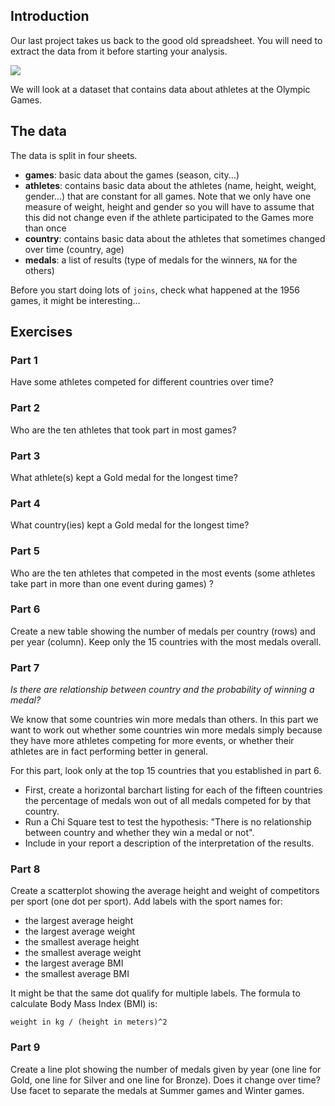 ## Introduction

Our last project takes us back to the good old spreadsheet. 
You will need to extract the data from it before starting your analysis.

![](https://d7whxh71cqykp.cloudfront.net/uploads/image/data/2277/04-project-olympics.png)

We will look at a dataset that contains data about athletes at the Olympic Games.

## The data

The data is split in four sheets.

- **games**: basic data about the games (season, city...)
- **athletes**: contains basic data about the athletes (name, height, weight, gender...) that are constant for all games. Note that we only have one measure of weight, height and gender so you will have to assume that this did not change even if the athlete participated to the Games more than once
- **country**: contains basic data about the athletes that sometimes changed over time (country, age)
- **medals**: a list of results (type of medals for the winners, `NA` for the others)

Before you start doing lots of `joins`, check what happened at the 1956 games, it might be interesting...

## Exercises

### Part 1

Have some athletes competed for different countries over time?

### Part 2

Who are the ten athletes that took part in most games?

### Part 3

What athlete(s) kept a Gold medal for the longest time?

### Part 4

What country(ies) kept a Gold medal for the longest time?

### Part 5

Who are the ten athletes that competed in the most events (some athletes take part in more than one event during games) ?

### Part 6

Create a new table showing the number of medals per country (rows) and per year (column). 
Keep only the 15 countries with the most medals overall.

### Part 7

*Is there are relationship between country and the probability of winning a medal?*

We know that some countries win more medals than others. 
In this part we want to work out whether some countries win more medals simply because they have more athletes competing for more events, or whether their athletes are in fact performing better in general.

For this part, look only at the top 15 countries that you established in part 6.

- First, create a horizontal barchart listing for each of the fifteen countries the percentage of medals won out of all medals competed for by that country.
- Run a Chi Square test to test the hypothesis: "There is no relationship between country and whether they win a medal or not".
- Include in your report a description of the interpretation of the results.

### Part 8
Create a scatterplot showing the average height and weight of competitors per sport (one dot per sport). 
Add labels with the sport names for:

- the largest average height
- the largest average weight
- the smallest average height
- the smallest average weight
- the largest average BMI
- the smallest average BMI

It might be that the same dot qualify for multiple labels. 
The formula to calculate Body Mass Index (BMI) is:

```
weight in kg / (height in meters)^2
```

### Part 9

Create a line plot showing the number of medals given by year (one line for Gold, one line for Silver and one line for Bronze). 
Does it change over time? 
Use facet to separate the medals at Summer games and Winter games.
